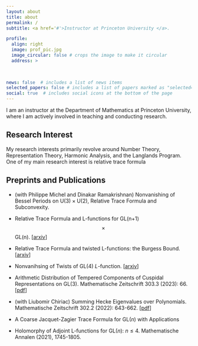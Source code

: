 ```yaml
---
layout: about
title: about
permalink: /
subtitle: <a href='#'>Instructor at Princeton University </a>. 

profile:
  align: right
  image: prof_pic.jpg
  image_circular: false # crops the image to make it circular
  address: >
    
    

news: false  # includes a list of news items
selected_papers: false # includes a list of papers marked as "selected={true}"
social: true  # includes social icons at the bottom of the page
---
```


I am an instructor at the Department of Mathematics at Princeton University, where I am actively involved in teaching and conducting research. 

## Research Interest
My research interests primarily revolve around Number Theory, Representation Theory, Harmonic Analysis, and the Langlands Program. One of my main research interest is relative trace formula 

## Preprints and Publications

*  (with Philippe Michel and Dinakar Ramakrishnan) Nonvanishing of Bessel Periods on  $\mathrm{U}(3)\times \mathrm{U}(2)$, Relative Trace Formula and Subconvexity.


* Relative Trace Formula and L-functions for GL(n+1)$$\times$$ GL(n). \[[arxiv](https://arxiv.org/pdf/2303.02225.pdf)\]


* Relative Trace Formula and twisted L-functions: the Burgess Bound. \[[arxiv](https://arxiv.org/pdf/2305.10719.pdf)\]

* Nonvanihsing of Twists of $\mathrm{GL}(4)$ $L$-function. \[[arxiv](https://arxiv.org/pdf/2304.09171.pdf)\] 

* Arithmetic Distribution of Tempered Components of Cuspidal Representations on $\mathrm{GL}(3).$ Mathematische Zeitschrift 303.3 (2023): 66. \[[pdf](https://link.springer.com/article/10.1007/s00209-023-03213-w)\]

*  (with Liubomir Chiriac) Summing Hecke Eigenvalues over Polynomials.  Mathematische Zeitschrift 302.2 (2022): 643-662. \[[pdf](https://link.springer.com/article/10.1007/s00209-022-03071-y)\]

* A Coarse Jacquet-Zagier Trace Formula for $\mathrm{GL}(n)$ with Applications 

* Holomorphy of Adjoint L-functions for $\mathrm{GL}(n):$ $n\leq 4.$ Mathematische Annalen (2021), 1745-1805.





